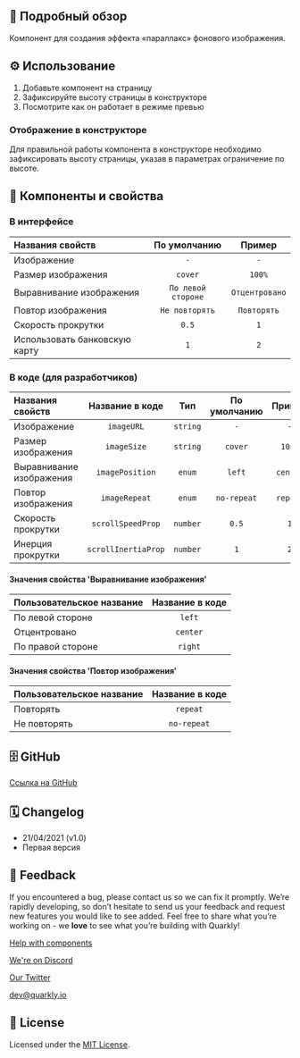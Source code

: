 ## 📖 Подробный обзор

Компонент для создания эффекта «параллакс» фонового изображения.

## ⚙️ Использование

1.  Добавьте компонент на страницу
2.  Зафиксируйте высоту страницы в конструкторе
3.  Посмотрите как он работает в режиме превью

### Отображение в конструкторе

Для правильной работы компонента в конструкторе необходимо зафиксировать высоту страницы, указав в параметрах ограничение по высоте.

## 🧩 Компоненты и свойства

### В интерфейсе

| Названия свойств              |    По умолчанию    |     Пример     |
| :---------------------------- | :----------------: | :------------: |
| Изображение                   |        `-`         |      `-`       |
| Размер изображения            |      `cover`       |     `100%`     |
| Выравнивание изображения      | `По левой стороне` | `Отцентровано` |
| Повтор изображения            |   `Не повторять`   |  `Повторять`   |
| Скорость прокрутки            |       `0.5`        |      `1`       |
| Использовать банковскую карту |        `1`         |      `2`       |

### В коде (для разработчиков)

| Названия свойств         |   Название в коде   |   Тип    | По умолчанию |  Пример  |
| :----------------------- | :-----------------: | :------: | :----------: | :------: |
| Изображение              |     `imageURL`      | `string` |     `-`      |   `-`    |
| Размер изображения       |     `imageSize`     | `string` |   `cover`    |  `100%`  |
| Выравнивание изображения |   `imagePosition`   |  `enum`  |    `left`    | `center` |
| Повтор изображения       |    `imageRepeat`    |  `enum`  | `no-repeat`  | `repeat` |
| Скорость прокрутки       |  `scrollSpeedProp`  | `number` |    `0.5`     |   `1`    |
| Инерция прокрутки        | `scrollInertiaProp` | `number` |     `1`      |   `2`    |

#### Значения свойства 'Выравнивание изображения'

| Пользовательское название | Название в коде |
| :------------------------ | :-------------: |
| По левой стороне          |     `left`      |
| Отцентровано              |    `center`     |
| По правой стороне         |     `right`     |

#### Значения свойства 'Повтор изображения'

| Пользовательское название | Название в коде |
| :------------------------ | :-------------: |
| Повторять                 |    `repeat`     |
| Не повторять              |   `no-repeat`   |

## 🗄 GitHub

[Ссылка на GitHub](https://github.com/quarkly/community-kit/blob/master/src/BgImageParallax.js)

## 🗓 Changelog

-   21/04/2021 (v1.0)
-   Первая версия

## 📮 Feedback

If you encountered a bug, please contact us so we can fix it promptly. We’re rapidly developing, so don’t hesitate to send us your feedback and request new features you would like to see added. Feel free to share what you’re working on - we **love** to see what you’re building with Quarkly!

[Help with components](https://community.quarkly.io/c/requests/11)

[We're on Discord](https://discord.gg/f9KhSMGX)

[Our Twitter](https://twitter.com/quarklyapp)

[dev@quarkly.io](mailto:dev@quarkly.io)

## 📝 License

Licensed under the [MIT License](https://raw.githubusercontent.com/quarkly/community-kit/master/LICENSE).
